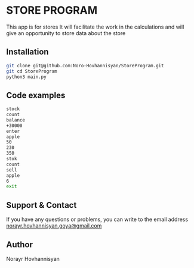 # STORE PROGRAM
This app is for stores
It will facilitate the work in the calculations and will give an opportunity to store data about the store
## Installation
```bash
git clone git@github.com:Noro-Hovhannisyan/StoreProgram.git
git cd StoreProgram
python3 main.py
```
## Code examples
```bash
stock
count
balance
+30000
enter
apple
50
230
350
stok
count
sell
apple
6
exit
```
## Support & Contact
If you have any questions or problems, you can write to the email address norayr.hovhannisyan.goya@gmail.com

## Author
Norayr Hovhannisyan
